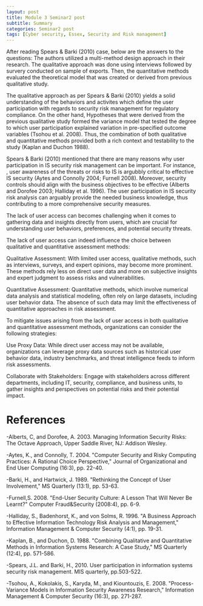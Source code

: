 ```yaml
---
layout: post
title: Module 3 Seminar2 post
subtitle: Summary
categories: Seminar2 post
tags: [Cyber security, Essex, Security and Risk management]
---
```


After reading Spears & Barki (2010) case, below are the answers to the questions:
The authors utilized a multi-method design approach in their research. The qualitative approach was done using interviews followed by survery conducted on sample of exports. Then, the quantitative methods evaluated the theoretical model that was created or derived from previous qualitative study.

The qualitative approach as per Spears & Barki (2010) yields a solid understanding of the behaviors and activites which define the user participation with regards to security risk management for regulatory compliance. On the other hand, Hypotheses that were derived from the previous qualitative study formed the variance model that tested the degree to which user participation explained variation in pre-specified outcome variables (Tsohou et al. 2008). Thus, the combination of both qualitative and quantitative methods provided both a rich context and testability to the study (Kaplan and Duchon 1988). 

Spears & Barki (2010) mentioned that there are many reasons why user participation in IS security risk management can be important. For instance, , user awareness of the threats or risks to IS is argubbly critical to effective IS security (Aytes and Connolly 2004; Furnell 2008). Moreover, security controls should align with the business objectives to be effective (Alberts and Dorofee 2003; Halliday et al. 1996). The user participation in IS security risk analysis can arguably provide the needed business knowledge, thus contributing to a more comprehensive security measures.

The lack of user access can becomes challenging when it comes to gathering data and insights directly from users, which are crucial for understanding user behaviors, preferences, and potential security threats.

The lack of user access can indeed influence the choice between qualitative and quantitative assessment methods:

Qualitative Assessment: With limited user access, qualitative methods, such as interviews, surveys, and expert opinions, may become more prominent. These methods rely less on direct user data and more on subjective insights and expert judgment to assess risks and vulnerabilities.

Quantitative Assessment: Quantitative methods, which involve numerical data analysis and statistical modeling, often rely on large datasets, including user behavior data. The absence of such data may limit the effectiveness of quantitative approaches in risk assessment.

To mitigate issues arising from the lack of user access in both qualitative and quantitative assessment methods, organizations can consider the following strategies:

Use Proxy Data: While direct user access may not be available, organizations can leverage proxy data sources such as historical user behavior data, industry benchmarks, and threat intelligence feeds to inform risk assessments.

Collaborate with Stakeholders: Engage with stakeholders across different departments, including IT, security, compliance, and business units, to gather insights and perspectives on potential risks and their potential impact.

# References

-Alberts, C, and Dorofee, A. 2003. Managing Information Security Risks: The Octave Approach, Upper Saddle River, NJ: Addison Wesley.

-Aytes, K., and Connolly, T. 2004. "Computer Security and Risky Computing Practices: A Rational Choice Perspective," Journal of Organizational and End User Computing (16:3), pp. 22-40. 

-Barki, H., and Hartwick, J. 1989. "Rethinking the Concept of User Involvement," MS Quarterly (13:1), pp. 53-63. 

-Furnell,S. 2008. "End-User Security Culture: A Lesson That Will Never Be Learnt?" Computer Fraud&Security (2008:4), pp. 6-9. 

-Halliday, S., Badenhorst, K., and von Solms, R. 1996. "A Business Approach to Effective Information Technology Risk Analysis and Management," Information Management & Computer Security (4:1), pp. 19-31.

-Kaplan, B., and Duchon, D. 1988. "Combining Qualitative and Quantitative Methods in Information Systems Research: A Case Study," MS Quarterly (12:4), pp. 571-586. 

-Spears, J.L. and Barki, H., 2010. User participation in information systems security risk management. MIS quarterly, pp.503-522.

-Tsohou, A., Kokolakis, S., Karyda, M., and Kiountouzis, E. 2008. "Process-Variance Models in Information Security Awareness Research," Information Management & Computer Security (16:3), pp. 271-287.
